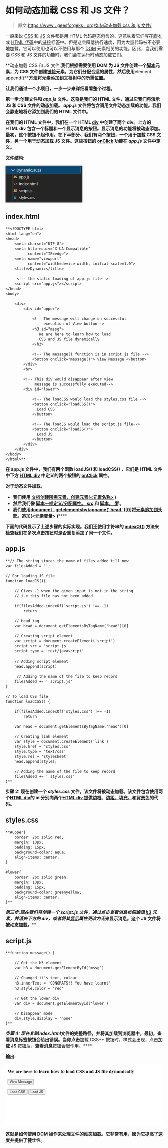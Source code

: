# 如何动态加载 CSS 和 JS 文件？

> 原文:[https://www . geesforgeks . org/如何动态加载 css 和 js 文件/](https://www.geeksforgeeks.org/how-to-load-css-and-js-files-dynamically/)

一般来说 [CSS](https://www.geeksforgeeks.org/css-tutorials/) 和 [JS](https://www.geeksforgeeks.org/javascript-tutorial/) 文件都是用 HTML 代码静态包含的。这意味着它们写在[脚本](https://www.geeksforgeeks.org/html-script-tag/)或 [HTML 代码](https://www.geeksforgeeks.org/html-basics/)中的[链接](https://www.geeksforgeeks.org/html-link-tag/)标签中。但是这会降低执行速度，因为大量代码被不必要地加载。它可以使用也可以不使用与那个 [DOM](https://www.geeksforgeeks.org/dom-document-object-model/) 元素相关的功能。因此，当我们需要 CSS 和 JS 文件的功能时，我们会在运行时动态加载它们。

**动态加载 CSS 和 JS 文件:**我们根据需要使用 DOM 为 JS 文件创建一个[脚本](https://www.geeksforgeeks.org/html-script-tag/)元素，为 CSS 文件创建[链接](https://www.geeksforgeeks.org/html-link-tag/)元素，为它们分配合适的属性，然后使用**element . append()****方法将元素添加到文档树中的所需位置。**

**让我们通过一个小项目，一步一步来详细看看整个过程。**

****第一步:**创建**文件和 ***app.js*** 文件。这将是我们的 HTML 文件，通过它我们将演示 JS 和 CSS 文件的动态加载。 ***app.js*** 文件将包含调用文件动态加载的功能。我们会静态地将它添加到我们的 HTML 文件中。****

****在我们的 HTML 文件中，我们在一个 HTML [div](https://www.geeksforgeeks.org/div-tag-html/) 中创建了两个 div。上方的 HTML div 包含一个标题和一个显示消息的按钮。显示消息的功能将被动态添加。最初，这个按钮不起作用。在下半部分**、**我们有两个按钮，一个用于加载 CSS 文件，另一个用于动态加载 JS 文件。这些按钮的 [onClick](https://www.geeksforgeeks.org/html-onclick-event-attribute/) 功能在 ***app.js*** 文件中定义。****

******文件结构:******

****![File Stucture](img/75481893af4abb33a667ed8fddc48fc9.png)****

## ****index.html****

```
**<!DOCTYPE html>
<html lang="en">
<head>
    <meta charset="UTF-8">
    <meta http-equiv="X-UA-Compatible"
          content="IE=edge">
    <meta name="viewport" 
          content="width=device-width, initial-scale=1.0">
    <title>Dynamic</title>

     <!-- the static loading of app.js file-->
    <script src="app.js"></script>
</head>
<body>

    <div>
        <div id="upper">

            <!-- The message will change on successful
                 execution of View button-->
            <h3 id="mssg">
               We are here to learn how to load
               CSS and JS file dynamically
            </h3>

            <!-- The message() function is in script.js file -->
            <button onclick="message()"> View Message </button>
        </div>
        <br>

        <!-- This div would disappear after view 
             message is successfully executed-->
        <div id="lower">  

            <!-- The loadCSS would load the styles.css file -->
            <button onclick="loadCSS()">
              Load CSS 
            </button>

            <!-- The loadJS would load the script.js file-->
            <button onclick="loadJS()">
              Load JS 
            </button>            
        </div>
    </div>
</body>
</html>**
```

****在 **app.js** 文件中，我们有两个函数 **loadJS()** 和 **loadCSS()** ，它们是 HTML 文件中下方 [HTML div](https://www.geeksforgeeks.org/div-tag-html/) 中定义的两个按钮的 [onClick](https://www.geeksforgeeks.org/html-dom-onclick-event/) 属性。****

****对于动态文件加载，****

*   ****我们使用 [**文档创建所需元素，创建元素(<元素名称> )**](https://www.geeksforgeeks.org/html-dom-createelement-method/)****
*   ****然后我们像 [**脚本一样定义/分配属性。** ***src***](https://www.geeksforgeeks.org/html-dom-script-src-property/) 和 [**脚本。** ***型***](https://www.geeksforgeeks.org/html-dom-script-type-property/) 。****
*   ****我们使用**[**document . getelementsbytagname(' head ')[0]将元素追加到头部。追加(<元素变量> )**](https://www.geeksforgeeks.org/html-dom-getelementsbytagname-method/)******

****下面的代码显示了上述步骤的实际实现。我们还使用字符串的 [**indexOf()**](https://www.geeksforgeeks.org/javascript-string-prototype-indexof-function/) 方法来检查我们在多次点击按钮时是否重复添加了同一个文件。****

## ****app.js****

```
**// The string stores the name of files added till now
var filesAdded = ''; 

// For loading JS file
function loadJS(){ 

    // Gives -1 when the given input is not in the string
    // i.e this file has not been added

    if(filesAdded.indexOf('script.js') !== -1)
        return

    // Head tag
    var head = document.getElementsByTagName('head')[0] 

    // Creating script element
    var script = document.createElement('script') 
    script.src = 'script.js'
    script.type = 'text/javascript'

    // Adding script element
    head.append(script) 

     // Adding the name of the file to keep record
    filesAdded += ' script.js'
}

// To load CSS file
function loadCSS() { 

    if(filesAdded.indexOf('styles.css') !== -1)
        return

    var head = document.getElementsByTagName('head')[0]

    // Creating link element
    var style = document.createElement('link') 
    style.href = 'styles.css'
    style.type = 'text/css'
    style.rel = 'stylesheet'
    head.append(style);

    // Adding the name of the file to keep record
    filesAdded += ' styles.css' 
}**
```

******步骤 2:** 现在创建一个 *styles.css* 文件，该文件将被动态加载。该文件包含使用两个[HTML div](https://www.geeksforgeeks.org/div-tag-html/)的 id 分别向两个[HTML div 提供](https://www.geeksforgeeks.org/div-tag-html/)[边框](https://www.geeksforgeeks.org/css-border-property/)、[边距、填充、](https://www.geeksforgeeks.org/css-margins-padding/)和[背景色](https://www.geeksforgeeks.org/css-background-color-property/)的代码。****

## ****styles.css****

```
**#upper{
    border: 2px solid red;
    margin: 10px;
    padding: 15px;
    background-color: aqua;
    align-items: center;
}

#lower{
    border: 2px solid green;
    margin: 10px;
    padding: 15px;
    background-color: greenyellow;
    align-items: center;
}**
```

******第三步:**现在我们将创建一个 *script.js* 文件，通过点击**查看消息**按钮编辑 [h3](https://www.geeksforgeeks.org/how-to-define-an-html-heading-in-html5/) 元素，并消失下方的 div，或者将其[显示](https://www.geeksforgeeks.org/css-display-property/)属性更改为*无*来显示消息。这个 JS 文件将被动态加载。****

## ****script.js****

```
**function message() {

    // Get the h3 element
    var h3 = document.getElementById('mssg') 

    // Changed it's text, colour
    h3.innerText = 'CONGRATS!! You have learnt' 
    h3.style.color = 'red' 

    // Get the lower div
    var div = document.getElementById('lower')

    // Disappear mode
    div.style.display = 'none' 
}**
```

******步骤 4:** 现在复制*index.html*文件的完整路径，并将其加载到浏览器中。最初，**查看消息**标签按钮会给出错误。当你点击**加载 CSS** 按钮时，样式会出现，点击**加载 JS** 按钮后，**查看消息**按钮会起作用。****

******输出:******

****![](img/644c3c47b16e2bd5a70a8aa482e0a8ec.png)****

****这就是如何使用 DOM 操作来处理文件的动态加载。它非常有用，因为它提高了速度并提供了健壮性。****